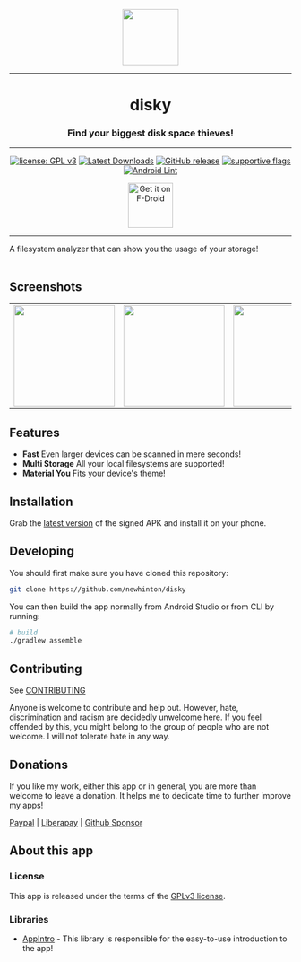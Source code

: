 <div align="center">
<p><img src="app/src/main/res/mipmap-xxxhdpi/ic_launcher_round.webp" width="100"></p>

---
# disky
### Find your biggest disk space thieves!

---

[![license: GPL v3](https://img.shields.io/badge/License-GPLv3-blue.svg)](https://github.com/newhinton/disky/blob/master/LICENSE) [![Latest Downloads](https://img.shields.io/github/downloads/newhinton/disky/latest/total
)](https://github.com/newhinton/disky/releases) [![GitHub release](https://img.shields.io/github/v/release/newhinton/disky?include_prereleases)](https://github.com/newhinton/disky/releases/latest)
[![supportive flags](https://img.shields.io/badge/support-🇺🇦_🏳️‍⚧_🏳️‍🌈-4aad4e)](https://felixnuesse.de/disky) [![Android Lint](https://github.com/newhinton/timed-silence/actions/workflows/lint.yml/badge.svg)](https://github.com/newhinton/disky/actions/workflows/lint.yml)

[<img src="https://fdroid.gitlab.io/artwork/badge/get-it-on.png"
alt="Get it on F-Droid"
height="80">](https://f-droid.org/packages/de.felixnuesse.disky)

</div>

-----------
A filesystem analyzer that can show you the usage of your storage!
<br/>
<br/>

Screenshots
-----------

<table align="center">
  <tr style="border:none">
    <td style="border:none">
      <img src="fastlane/metadata/android/en-US/images/phoneScreenshots/1.png" width="180vh" />
    </td>
    <td style="border:none">
      <img src="fastlane/metadata/android/en-US/images/phoneScreenshots/2.png" width="180vh" />
    </td>
    <td style="border:none">
      <img src="fastlane/metadata/android/en-US/images/phoneScreenshots/3.png" width="180vh" />
    </td>
  </tr>
</table>




Features
--------

- **Fast** Even larger devices can be scanned in mere seconds!
- **Multi Storage** All your local filesystems are supported!
- **Material You** Fits your device's theme!

Installation
------------
Grab the [latest version](https://github.com/newhinton/disky/releases/latest) of the signed APK and install it on your phone.


Developing
------------

You should first make sure you have cloned this repository:


```sh
git clone https://github.com/newhinton/disky

```


You can then build the app normally from Android Studio or from CLI by running:

```sh
# build
./gradlew assemble

```


Contributing
------------
See [CONTRIBUTING](./CONTRIBUTING.md)

Anyone is welcome to contribute and help out. However, hate, discrimination and racism are decidedly unwelcome here. If you feel offended by this, you might belong to the group of people who are not welcome. I will not tolerate hate in any way.


Donations
------------

If you like my work, either this app or in general, you are more than welcome to leave a donation.
It helps me to dedicate time to further improve my apps!

[Paypal](https://www.paypal.com/paypalme/felixnuesse) | [Liberapay](https://liberapay.com/newhinton) | [Github Sponsor](https://github.com/sponsors/newhinton)


About this app
-----------------
### License
This app is released under the terms of the [GPLv3 license](https://gitea.felixnuesse.de/felix/disky/blob/master/LICENSE). 

### Libraries
- [AppIntro](https://github.com/AppIntro/AppIntro) - This library is responsible for the easy-to-use introduction to the app!

